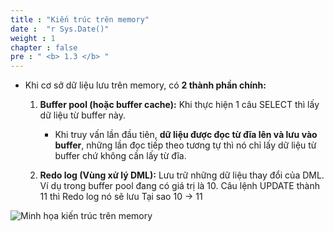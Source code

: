 ```yaml
---
title : "Kiến trúc trên memory"
date :  "r Sys.Date()" 
weight : 1 
chapter : false
pre : " <b> 1.3 </b> "
---
```

- Khi cơ sở dữ liệu lưu trên memory, có **2 thành phần chính:**
    1. **Buffer pool (hoặc buffer cache):** Khi thực hiện 1 câu SELECT thì lấy dữ liệu từ buffer này.
        - Khi truy vấn lần đầu tiên, **dữ liệu được đọc từ đĩa lên và lưu vào buffer**, những lần đọc tiếp theo tương tự thì nó chỉ lấy dữ liệu từ buffer chứ không cần lấy từ đĩa.
    
    2. **Redo log (Vùng xử lý DML):** Lưu trữ  những dữ liệu thay đổi của DML. Ví dụ trong buffer pool đang có giá trị là 10. Câu lệnh UPDATE thành 11 thì Redo log nó sẽ lưu Tại sao 10 → 11

![Minh họa kiến trúc trên memory](https://ngxquang.github.io/aws-ws1/images/1.introduce/001-memory.png)

